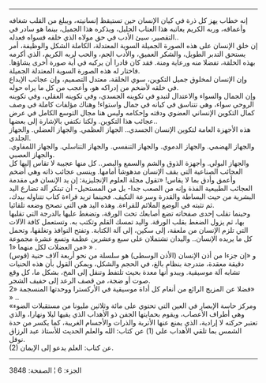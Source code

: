------------------------------------------------------------------------

إنه خطاب يهز كل ذرة في كيان الإنسان حين تستيقظ إنسانيته، ويبلغ من القلب
شغافه وأعماقه، وربه الكريم يعاتبه هذا العتاب الجليل، ويذكره هذا الجميل،
بينما هو سادر في التقصير، سيئ الأدب في حق مولاه الذي خلقه فسواه
فعدله..  
إن خلق الإنسان على هذه الصورة الجميلة السوية المعتدلة، الكاملة الشكل
والوظيفة، أمر يستحق التدبر الطويل، والشكر العميق، والأدب الجم، والحب
لربه الكريم، الذي أكرمه بهذه الخلقة، تفضلا منه ورعاية ومنة. فقد كان
قادرا أن يركبه في أية صورة أخرى يشاؤها. فاختار له هذه الصورة السوية
المعتدلة الجميلة.  
وإن الإنسان لمخلوق جميل التكوين، سوي الخلقة، معتدل التصميم، وإن عجائب
الإبداع في خلقه لأضخم من إدراكه هو، وأعجب من كل ما يراه حوله.  
وإن الجمال والسواء والاعتدال لتبدو في تكوينه الجسدي، وفي تكوينه العقلي،
وفي تكوينه الروحي سواء، وهي تتناسق في كيانه في جمال واستواء! وهناك
مؤلفات كاملة في وصف كمال التكوين الإنساني العضوي ودقته وإحكامه وليس هنا
مجال التوسع الكامل في عرض عجائب هذا التكوين. ولكنا نكتفي بالإشارة إلى
بعضها..  
هذه الأجهزة العامة لتكوين الإنسان الجسدي.. الجهاز العظمي. والجهاز
العضلي. والجهاز الجلدي.  
والجهاز الهضمي. والجهاز الدموي. والجهاز التنفسي. والجهاز التناسلي.
والجهاز اللمفاوي. والجهاز العصبي.  
والجهاز البولي. وأجهزة الذوق والشم والسمع والبصر.. كل منها عجيبة لا تقاس
إليها كل العجائب الصناعية التي يقف الإنسان مدهوشا أمامها. وينسى عجائب
ذاته وهي أضخم وأعمق وأدق بما لا يقاس! «تقول مجلة العلوم الإنجليزية: إن
يد الإنسان في مقدمة العجائب الطبيعية الفذة وإنه من الصعب جدا- بل من
المستحيل- أن تبتكر آلة تضارع اليد البشرية من حيث البساطة والقدرة وسرعة
التكيف. فحينما تريد قراءة كتاب تتناوله بيدك، ثم تثبته في الوضع الملائم
للقراءة. وهذه اليد هي التي تصحح وضعه تلقائيا.  
وحينما تقلب إحدى صفحاته تضع أصابعك تحت الورقة، وتضغط عليها بالدرجة التي
تقلبها بها، ثم يزول الضغط بقلب الورقة. واليد تمسك القلم وتكتب به.
وتستعمل كافة الآلات التي تلزم الإنسان من ملعقة، إلى سكين، إلى آلة
الكتابة. وتفتح النوافذ وتغلقها، وتحمل كل ما يريده الإنسان.. واليدان
تشتملان على سبع وعشرين عظمة وتسع عشرة مجموعة من العضلات لكل منهما «1» »
.  
و «إن جزءا من أذن الإنسان (الأذن الوسطى) هو سلسلة من نحو أربعة آلاف حنية
(قوس) دقيقة معقدة، متدرجة بنظام بالغ، في الحجم والشكل، ويمكن القول بأن
هذه الحنيات تشابه آلة موسيقية. ويبدو أنها معدة بحيث تلتفط وتنقل إلى
المخ، بشكل ما، كل وقع صوت أو ضجة، من قصف الرعد إلى حفيف الشجر.  
فضلا عن المزيج الرائع من أنغام كل أداة موسيقية في الأركسترا ووحدتها
المنسجمة «2» » ..  
«ومركز حاسة الإبصار في العين التي تحتوي على مائة وثلاثين مليونا من
مستقبلات الضوء وهي أطراف الأعصاب، ويقوم بحمايتها الجفن ذو الأهداب الذي
يقيها ليلا ونهارا، والذي تعتبر حركته لا إرادية، الذي يمنع عنها الأتربة
والذرات والأجسام الغريبة، كما يكسر من حدة الشمس بما تلقي الأهداب على (1)
عن كتاب: الله والعلم الحديث للأستاذ عبد الرزاق نوفل.  
(2) عن كتاب: العلم يدعو إلى الإيمان.

------------------------------------------------------------------------

الجزء: 6 ¦ الصفحة: 3848
